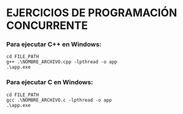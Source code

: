 # EJERCICIOS DE PROGRAMACIÓN CONCURRENTE

### Para ejecutar C++ en Windows:

```
cd FILE_PATH
g++ .\NOMBRE_ARCHIVO.cpp -lpthread -o app
.\app.exe
```

### Para ejecutar C en Windows:

```
cd FILE_PATH
gcc .\NOMBRE_ARCHIVO.c -lpthread -o app
.\app.exe
```
